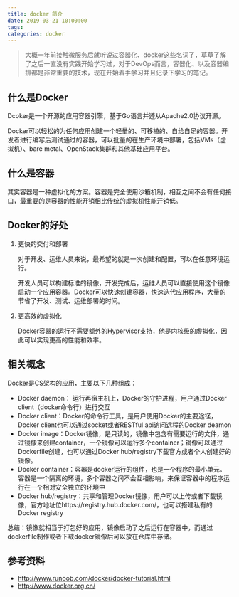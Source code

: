 ```yaml
---
title: docker 简介
date: 2019-03-21 10:00:00
tags:
categories: docker
---
```


> 大概一年前接触微服务后就听说过容器化、docker这些名词了，草草了解了之后一直没有实践开始学习过，对于DevOps而言，容器化、以及容器编排都是非常重要的技术，现在开始着手学习并且记录下学习的笔记。

<!-- more -->
## 什么是Docker
Dcoker是一个开源的应用容器引擎，基于Go语言并遵从Apache2.0协议开源。

Docker可以轻松的为任何应用创建一个轻量的、可移植的、自给自足的容器。开发者进行编写后测试通过的容器，可以批量的在生产环境中部署，包括VMs（虚拟机）、bare metal、OpenStack集群和其他基础应用平台。

## 什么是容器
其实容器是一种虚拟化的方案。容器是完全使用沙箱机制，相互之间不会有任何接口，最重要的是容器的性能开销相比传统的虚拟机性能开销低。

## Docker的好处
1. 更快的交付和部署

    对于开发、运维人员来说，最希望的就是一次创建和配置，可以在任意环境运行。

    开发人员可以构建标准的镜像，开发完成后，运维人员可以直接使用这个镜像启动一个应用容器。Docker可以快速创建容器，快速迭代应用程序，大量的节省了开发、测试、运维部署的时间。

2. 更高效的虚拟化

    Docker容器的运行不需要额外的Hypervisor支持，他是内核级的虚拟化，因此可以实现更高的性能和效率。

## 相关概念
Docker是CS架构的应用，主要以下几种组成：
* Docker daemon： 运行再宿主机上，Docker的守护进程，用户通过Docker client（docker命令行）进行交互
* Docker client：Docker的命令行工具，是用户使用Docker的主要途径，Docker client也可以通过socket或者RESTful api访问远程的Docker deamon
* Docker image：Docker镜像，是只读的，镜像中包含有需要运行的文件，通过镜像来创建container，一个镜像可以运行多个container；镜像可以通过Dockerfile创建，也可以通过Docker hub/registry下载官方或者个人创建好的镜像。
* Docker container：容器是docker运行的组件，也是一个程序的最小单元。容器是一个隔离的环境，多个容器之间不会互相影响，来保证容器中的程序运行在一个相对安全独立的环境中
* Docker hub/registry：共享和管理Docker镜像，用户可以上传或者下载镜像，官方地址位https://registry.hub.docker.com/，也可以搭建私有的Docker registry

总结：镜像就相当于打包好的应用，镜像启动了之后运行在容器中，而通过dockerfile制作或者下载docker镜像后可以放在仓库中存储。


## 参考资料
* http://www.runoob.com/docker/docker-tutorial.html
* http://www.docker.org.cn/
